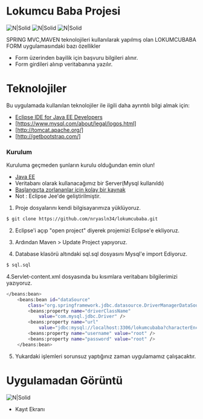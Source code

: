 # Lokumcu Baba Projesi



![N|Solid](http://4.bp.blogspot.com/-_FcPlpLJlJc/VfiAWDETfHI/AAAAAAAACGE/IWnS0V_sTh0/s1600/spring-mvc-io.png)
![N|Solid](https://redhatmiddleware.files.wordpress.com/2017/09/screen-shot-2017-09-11-at-1-49-17-pm.png)
![N|Solid](https://encrypted-tbn0.gstatic.com/images?q=tbn:ANd9GcScEkvwm5GHqcs_Qf5t9YHJQ-Zz1KSMgMBdZiu145_etxT4hqWh)



SPRING MVC,MAVEN teknolojileri kullanılarak yapılmış olan LOKUMCUBABA FORM uygulamasındaki bazı özellikler

  - Form üzerinden bayilik için başvuru bilgileri alınır.
  - Form girdileri alınıp veritabanına yazılır.
# Teknolojiler
Bu uygulamada kullanılan teknolojiler ile ilgili daha ayrıntılı bilgi almak için:

  - [Eclipse IDE for Java EE Developers](https://www.eclipse.org/downloads/packages/release/kepler/sr2/eclipse-ide-java-ee-developers) 
  - [https://www.mysql.com/about/legal/logos.html]
  - [http://tomcat.apache.org/]
  - [http://getbootstrap.com/]
  
### Kurulum
Kuruluma geçmeden şunların kurulu olduğundan emin olun!
* [Java EE](https://www.eclipse.org/downloads/packages/release/kepler/sr2/eclipse-ide-java-ee-developers)
* Veritabanı olarak kullanacağımız bir Server(Mysql kullanıldı)
* [Başlangıçta zorlananlar için kolay bir kaynak](https://www.baeldung.com/spring-mvc-form-tutorial)
* Not : Eclipse Jee'de geliştirilmiştir.

1. Proje dosyalarını kendi bilgisayarımıza yüklüyoruz.

```sh
$ git clone https://github.com/nryasln34/lokumcubaba.git
```

2. Eclipse'i açıp "open project" diyerek projemizi Eclipse'e ekliyoruz.
3. Ardından Maven > Update Project yapıyoruz. 

3. Database klasörü altındaki sql.sql dosyasını Mysql'e import Ediyoruz.

```sh
$ sql.sql
```
4.Servlet-content.xml dosyasında bu kısımlara veritabanı bilgilerimizi yazıyoruz.
```sh
</beans:bean>
	<beans:bean id="dataSource"
		class="org.springframework.jdbc.datasource.DriverManagerDataSource">
		<beans:property name="driverClassName"
			value="com.mysql.jdbc.Driver" />
		<beans:property name="url"
			value="jdbc:mysql://localhost:3306/lokumcubaba?characterEncoding=latin1" />
		<beans:property name="username" value="root" />
		<beans:property name="password" value="root" />
	</beans:bean>

```




5. Yukardaki işlemleri sorunsuz yaptığınız zaman uygulamamız çalışacaktır.




# Uygulamadan Görüntü
![N|Solid](https://i.hizliresim.com/r1n6oz.png)
* Kayıt Ekranı





 
 

